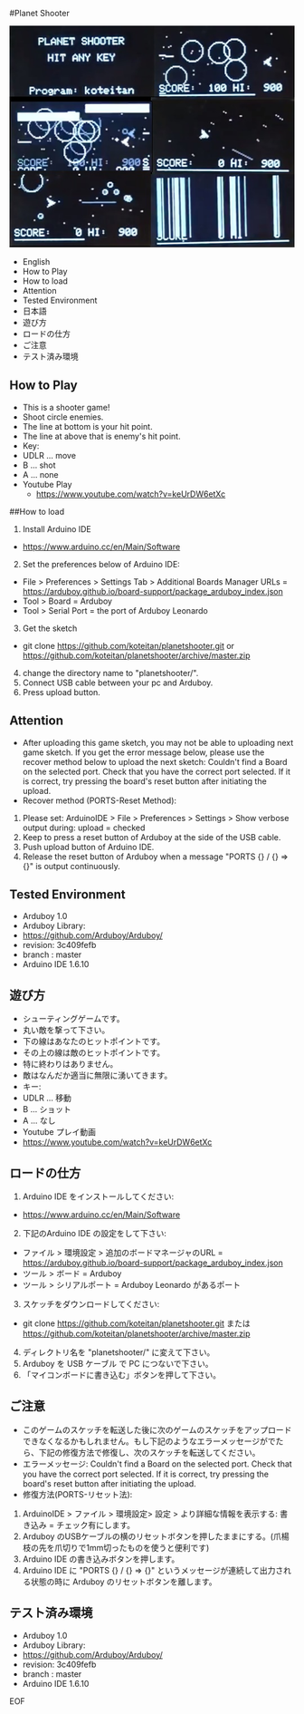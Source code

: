#Planet Shooter

![screen shot](/ss.jpg)

* English
 * How to Play
 * How to load
 * Attention
 * Tested Environment  
* 日本語
 * 遊び方
 * ロードの仕方
 * ご注意
 * テスト済み環境
 
## How to Play

* This is a shooter game!
* Shoot circle enemies.
* The line at bottom is your hit point.
* The line at above that is enemy's hit point.
* Key:
 * UDLR ... move
 * B    ... shot
 * A    ... none
* Youtube Play
  * https://www.youtube.com/watch?v=keUrDW6etXc

##How to load

1. Install Arduino IDE
 * https://www.arduino.cc/en/Main/Software
2. Set the preferences below of Arduino IDE:
 * File > Preferences > Settings Tab > Additional Boards Manager URLs = 
   https://arduboy.github.io/board-support/package_arduboy_index.json
 * Tool > Board       = Arduboy
 * Tool > Serial Port = the port of Arduboy Leonardo
3. Get the sketch
 * git clone https://github.com/koteitan/planetshooter.git or https://github.com/koteitan/planetshooter/archive/master.zip
4. change the directory name to "planetshooter/".
5. Connect USB cable between your pc and Arduboy.
6. Press upload button.

## Attention

* After uploading this game sketch, you may not be able to uploading next game sketch. If you get the error message below, please use the recover method below to upload the next sketch:
    Couldn't find a Board on the selected port. Check that you have the correct port selected.  If it is correct, try pressing the board's reset button after initiating the upload.
 * Recover method (PORTS-Reset Method):
  1. Please set: ArduinoIDE > File > Preferences > Settings > Show verbose output during: upload = checked
  2. Keep to press a reset button of Arduboy at the side of the USB cable.
  3. Push upload button of Arduino IDE.
  4. Release the reset button of Arduboy when a message "PORTS {} / {} => {}" is output continuously.

## Tested Environment
* Arduboy 1.0
* Arduboy Library:
 * https://github.com/Arduboy/Arduboy/
 * revision: 3c409fefb
 * branch  : master
* Arduino IDE 1.6.10

## 遊び方  
* シューティングゲームです。
* 丸い敵を撃って下さい。
* 下の線はあなたのヒットポイントです。
* その上の線は敵のヒットポイントです。
* 特に終わりはありません。
* 敵はなんだか適当に無限に湧いてきます。
* キー:
 * UDLR ... 移動
 * B    ... ショット
 * A    ... なし
* Youtube プレイ動画
 * https://www.youtube.com/watch?v=keUrDW6etXc

## ロードの仕方

1. Arduino IDE をインストールしてください:
 - https://www.arduino.cc/en/Main/Software
2. 下記のArduino IDE の設定をして下さい:
 - ファイル > 環境設定 > 追加のボードマネージャのURL = 
    https://arduboy.github.io/board-support/package_arduboy_index.json
 - ツール > ボード         = Arduboy
 - ツール > シリアルポート = Arduboy Leonardo があるポート
3. スケッチをダウンロードしてください:
 - git clone https://github.com/koteitan/planetshooter.git または https://github.com/koteitan/planetshooter/archive/master.zip
4. ディレクトリ名を "planetshooter/" に変えて下さい。
5. Arduboy を USB ケーブル で PC につないで下さい。
6. 「マイコンボードに書き込む」ボタンを押して下さい。

## ご注意

* このゲームのスケッチを転送した後に次のゲームのスケッチをアップロードできなくなるかもしれません。もし下記のようなエラーメッセージがでたら、下記の修復方法で修復し、次のスケッチを転送してください。
 * エラーメッセージ:
    Couldn't find a Board on the selected port. Check that you have the correct port selected.  If it is correct, try pressing the board's reset button after initiating the upload.
 * 修復方法(PORTS-リセット法):
  1. ArduinoIDE > ファイル > 環境設定> 設定 > より詳細な情報を表示する: 書き込み = チェック有にします。
  2. Arduboy のUSBケーブルの横のリセットボタンを押したままにする。(爪楊枝の先を爪切りで1mm切ったものを使うと便利です)
  3. Arduino IDE の書き込みボタンを押します。
  4. Arduino IDE に "PORTS {} / {} => {}" というメッセージが連続して出力される状態の時に Arduboy のリセットボタンを離します。 

## テスト済み環境
* Arduboy 1.0
* Arduboy Library:
 * https://github.com/Arduboy/Arduboy/
 * revision: 3c409fefb
 * branch  : master
* Arduino IDE 1.6.10

EOF
